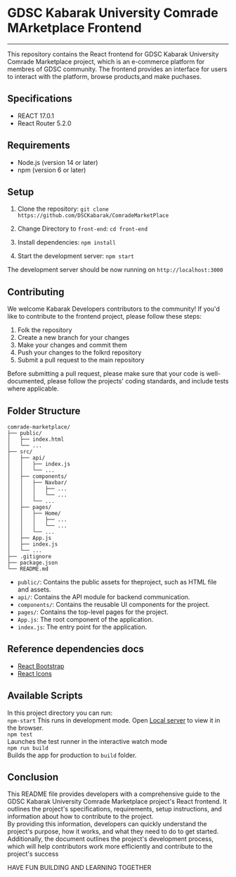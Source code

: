 # GDSC Kabarak University Comrade MArketplace Frontend
***
This repository contains the React frontend for GDSC Kabarak University Comrade Marketplace project, which is an e-commerce platform for membres of GDSC community. The frontend provides an interface for users to interact with the platform, browse products,and make puchases.

## Specifications
- REACT 17.0.1
- React Router 5.2.0

## Requirements
- Node.js (version 14 or later)
- npm (version 6 or later)

## Setup
1. Clone the repository:
```git clone https://github.com/DSCKabarak/ComradeMarketPlace```

2. Change Directory to `front-end`:
```cd front-end```

3. Install dependencies:
```npm install```

4. Start the development server:
```npm start```

The development server should be now running on `http://localhost:3000`

## Contributing
We welcome Kabarak Developers contributors to the community! If you'd like to contribute to the frontend project, please follow these steps: <br/>

1. Folk the repository
2. Create a new branch for your changes
3. Make your changes and commit them
4. Push your changes to the folkrd repository
5. Submit a pull request to the main repository <br/>

Before submitting a pull request, please make sure that your code is well-documented, please follow the projects' coding standards, and include tests where applicable.

## Folder Structure
```
comrade-marketplace/
├── public/
│   ├── index.html
│   └── ...
├── src/
│   ├── api/
│   │   ├── index.js
│   │   └── ...
│   ├── components/
│   │   ├── Navbar/
│   │   │   ├── ...
│   │   │   └── ...
│   │   └── ...
│   ├── pages/
│   │   ├── Home/
│   │   │   ├── ...
│   │   │   └── ...
│   │   └── ...
│   ├── App.js
│   ├── index.js
│   └── ...
├── .gitignore
├── package.json
└── README.md
```

- `public/`: Contains the public assets for theproject, such as HTML file and assets.
- `api/`: Contains the API module for backend communication.
- `components/`: Contains the reusable UI components for the project.
- `pages/`: Contains the top-level pages for the project.
- `App.js`: The root component of the application.
- `index.js`: The entry point for the application.


## Reference dependencies docs
- [React Bootstrap](https://react-bootstrap.github.io/) <br>
- [React Icons](https://react-icons.github.io/react-icons/) <br/>


## Available Scripts
In this project directory you can run: <br/>
`npm-start`
This runs in development mode. Open [Local server](https://localhost:300) to view it in the browser. <br/>
`npm test` <br/>
Launches the test runner in the interactive watch mode <br/>
`npm run build` <br/>
Builds the app for production to `build` folder. <br/>


## Conclusion
This README file provides developers with a comprehensive guide to the GDSC Kabarak University Comrade Marketplace project's React frontend. It outlines the project's specifications, requirements, setup instructions, and information about how to contribute to the project. <br/>
By providing this information, developers can quickly understand the project's purpose, how it works, and what they need to do to get started. Additionally, the document outlines the project's development process, which will help contributors work more efficiently and contribute to the project's success <br/>

HAVE FUN BUILDING AND LEARNING TOGETHER
